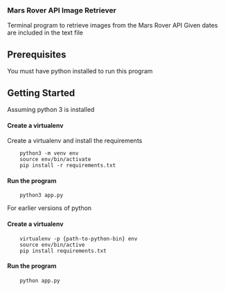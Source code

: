 ### Mars Rover API Image Retriever
Terminal program to retrieve images from the Mars Rover API
Given dates are included in the text file

## Prerequisites
You must have python installed to run this program

## Getting Started
Assuming python 3 is installed

#### Create a virtualenv
Create a virtualenv and install the requirements
```
    python3 -m venv env
    source env/bin/activate
    pip install -r requirements.txt
```

#### Run the program
```
    python3 app.py
```

For earlier versions of python

#### Create a virtualenv
```
    virtualenv -p {path-to-python-bin} env
    source env/bin/active
    pip install requirements.txt
```

#### Run the program
```
    python app.py
```